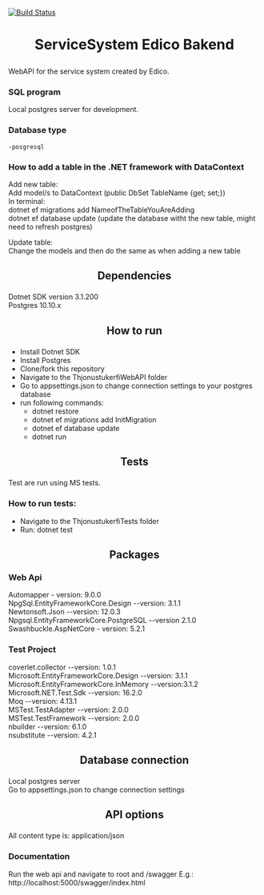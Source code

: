 [![Build Status](https://dev.azure.com/edicoehf/Tjonustukerfi/_apis/build/status/.Net%20Bakendi%20Pipeline?branchName=master)](https://dev.azure.com/edicoehf/Tjonustukerfi/_build/latest?definitionId=7&branchName=master) <br />
# <p align="center">ServiceSystem Edico Bakend</p>
WebAPI for the service system created by Edico.<br />

### <p>SQL program</p>
Local postgres server for development.

### <p>Database type</p>
    -posgresql
### <p>How to add a table in the .NET framework with DataContext</p>
Add new table: <br />
    Add model/s to DataContext (public DbSet<className> TableName {get; set;}) <br />
    In terminal: <br />
        dotnet ef migrations add NameofTheTableYouAreAdding <br />
        dotnet ef database update (update the database witht the new table, might need to refresh postgres) <br />

Update table: <br />
    Change the models and then do the same as when adding a new table <br />

## <p align="center">Dependencies</p>
Dotnet SDK version 3.1.200 <br />
Postgres 10.10.x

## <p align="center">How to run</p>
* Install Dotnet SDK
* Install Postgres
* Clone/fork this repository
* Navigate to the ThjonustukerfiWebAPI folder
* Go to appsettings.json to change connection settings to your postgres database
* run following commands:
    * dotnet restore
    * dotnet ef migrations add InitMigration
    * dotnet ef database update
    * dotnet run

## <p align="center">Tests</p>
Test are run using MS tests.<br />
### How to run tests:<br />
* Navigate to the ThjonustukerfiTests folder
* Run: dotnet test

## <p align="center">Packages</p>
### <p>Web Api</p>
Automapper  - version: 9.0.0<br />
NpgSql.EntityFrameworkCore.Design --version: 3.1.1<br />
Newtonsoft.Json --version: 12.0.3<br />
Npgsql.EntityFrameworkCore.PostgreSQL --version 2.1.0 <br />
Swashbuckle.AspNetCore - version: 5.2.1
### <p>Test Project</p>
coverlet.collector --version: 1.0.1<br />
Microsoft.EntityFrameworkCore.Design --version: 3.1.1<br />
Microsoft.EntityFrameworkCore.InMemory --version:3.1.2 <br />
Microsoft.NET.Test.Sdk --version: 16.2.0<br />
Moq --version: 4.13.1<br />
MSTest.TestAdapter --version: 2.0.0<br />
MSTest.TestFramework --version: 2.0.0<br />
nbuilder --version: 6.1.0<br />
nsubstitute --version: 4.2.1<br />

## <p align="center">Database connection</p>
Local postgres server <br />
Go to appsettings.json to change connection settings

## <p align="center">API options</p>
All content type is: application/json

### <p>Documentation</p>
Run the web api and navigate to root and /swagger E.g.:
http://localhost:5000/swagger/index.html

